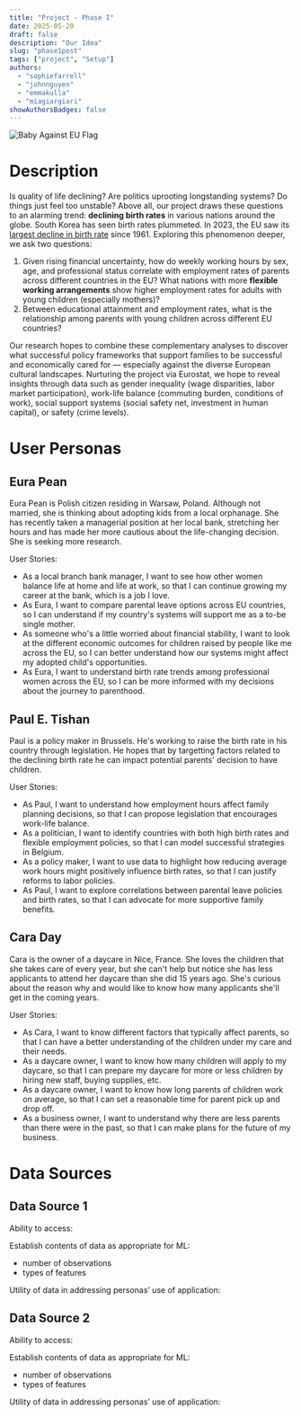 ```yaml
---
title: "Project - Phase I"
date: 2025-05-20
draft: false
description: "Our Idea"
slug: "phase1post"
tags: ["project", "Setup"]
authors:
  - "sophiefarrell"
  - "johnnguyen"
  - "emmakulla"
  - "miagiargiari"
showAuthorsBadges: false
---
```


![Baby Against EU Flag](https://encrypted-tbn0.gstatic.com/images?q=tbn:ANd9GcRYTFh9IKUTedGHA0wAe1EPjhTrtf_WCVADOw&s)


# Description

Is quality of life declining? Are politics uprooting longstanding systems? Do things just feel too unstable? Above all, our project draws these questions to an alarming trend: **declining birth rates** in various nations around the globe. South Korea has seen birth rates plummeted. In 2023, the EU saw its [largest decline in birth rate](https://ec.europa.eu/eurostat/web/products-eurostat-news/w/ddn-20250307-1#:~:text=In%202023%2C%203.67%20million%20babies,down%20from%201.46%20in%202022.) since 1961. Exploring this phenomenon deeper, we ask two questions: 

1. Given rising financial uncertainty, how do weekly working hours by sex, age, and professional status correlate with employment rates of parents across different countries in the EU? What nations with more **flexible working arrangements** show higher employment rates for adults with young children (especially mothers)?
2. Between educational attainment and employment rates, what is the relationship among parents with young children across different EU countries? 

Our research hopes to combine these complementary analyses to discover what successful policy frameworks that support families to be successful and economically cared for — especially against the diverse European cultural landscapes. Nurturing the project via Eurostat, we hope to reveal insights through data such as gender inequality (wage disparities, labor market participation), work-life balance (commuting burden, conditions of work), social support systems (social safety net, investment in human capital), or safety (crime levels).

# User Personas

## Eura Pean
Eura Pean is Polish citizen residing in Warsaw, Poland. Although not married, she is thinking about adopting kids from a local orphanage. She has recently taken a managerial position at her local bank, stretching her hours and has made her more cautious about the life-changing decision. She is seeking more research.

User Stories:
- As a local branch bank manager, I want to see how other women balance life at home and life at work, so that I can continue growing my career at the bank, which is a job I love.
- As Eura, I want to compare parental leave options across EU countries, so I can understand if my country's systems will support me as a to-be single mother.
- As someone who's a little worried about financial stability, I want to look at the different economic outcomes for children raised by people like me across the EU, so I can better understand how our systems might affect my adopted child's opportunities.
- As Eura, I want to understand birth rate trends among professional women across the EU, so I can be more informed with my decisions about the journey to parenthood.

## Paul E. Tishan
Paul is a policy maker in Brussels. He's working to raise the birth rate in his country through legislation. He hopes that by targetting factors related to the declining birth rate he can impact potential parents' decision to have children. 

User Stories:
- As Paul, I want to understand how employment hours affect family planning decisions, so that I can propose legislation that encourages work-life balance.
- As a politician, I want to identify countries with both high birth rates and flexible employment policies, so that I can model successful strategies in Belgium.
- As a policy maker, I want to use data to highlight how reducing average work hours might positively influence birth rates, so that I can justify reforms to labor policies.
- As Paul, I want to explore correlations between parental leave policies and birth rates, so that I can advocate for more supportive family benefits.

## Cara Day
Cara is the owner of a daycare in Nice, France. She loves the children that she takes care of every year, but she can't help but notice she has less applicants to attend her daycare than she did 15 years ago. She's curious about the reason why and would like to know how many applicants she'll get in the coming years. 

User Stories:
- As Cara, I want to know different factors that typically affect parents, so that I can have a better understanding of the children under my care and their needs. 
- As a daycare owner, I want to know how many children will apply to my daycare, so that I can prepare my daycare for more or less children by hiring new staff, buying supplies, etc. 
- As a daycare owner, I want to know how long parents of children work on average, so that I can set a reasonable time for parent pick up and drop off. 
- As a business owner, I want to understand why there are less parents than there were in the past, so that I can make plans for the future of my business. 

# Data Sources

## Data Source 1

Ability to access: 

Establish contents of data as appropriate for ML: 
- number of observations
- types of features

Utility of data in addressing personas’ use of application: 

## Data Source 2

Ability to access: 

Establish contents of data as appropriate for ML: 
- number of observations
- types of features

Utility of data in addressing personas’ use of application: